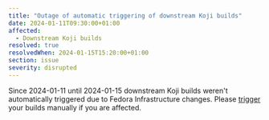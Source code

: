 ```yaml
---
title: "Outage of automatic triggering of downstream Koji builds"
date: 2024-01-11T09:30:00+01:00
affected:
  - Downstream Koji builds
resolved: true
resolvedWhen: 2024-01-15T15:20:00+01:00
section: issue
severity: disrupted
---
```


Since 2024-01-11 until 2024-01-15 downstream Koji builds weren't automatically triggered
due to Fedora Infrastructure changes. Please [trigger](https://packit.dev/docs/fedora-releases-guide#retriggering-2)
your builds manually if you are affected.
